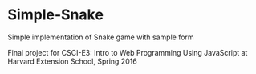 # Simple-Snake
Simple implementation of Snake game with sample form

Final project for CSCI-E3: Intro to Web Programming Using JavaScript at Harvard Extension School, Spring 2016
